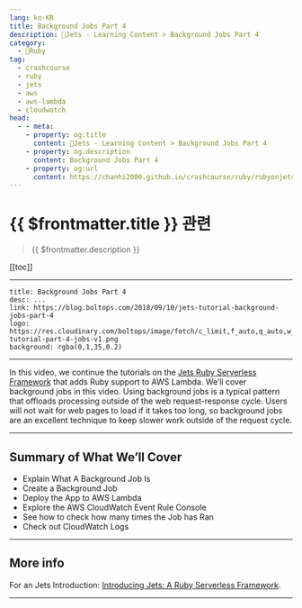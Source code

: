 ```yaml
---
lang: ko-KR
title: Background Jobs Part 4
description: 🔻Jets - Learning Content > Background Jobs Part 4
category:
  - 🔻Ruby
tag:
  - crashcourse
  - ruby
  - jets
  - aws
  - aws-lambda
  - cloudwatch
head:
  - - meta:
    - property: og:title
      content: 🔻Jets - Learning Content > Background Jobs Part 4
    - property: og:description
      content: Background Jobs Part 4
    - property: og:url
      content: https://chanhi2000.github.io/crashcourse/ruby/rubyonjets-learning-content/20180910-jets-tutorial-background-jobs-part-4.html
---
```


# {{ $frontmatter.title }} 관련

> {{ $frontmatter.description }}

[[toc]]

---

```component VPCard
title: Background Jobs Part 4
desc: ...
link: https://blog.boltops.com/2018/09/10/jets-tutorial-background-jobs-part-4
logo: https://res.cloudinary.com/boltops/image/fetch/c_limit,f_auto,q_auto,w_531/https://blog.boltops.com/img/posts/2018/09/jets-tutorial-part-4-jobs-v1.png
background: rgba(0,1,35,0.2)
```

---

<VidStack src="youtube/-aRtDwqYpUI" />

In this video, we continue the tutorials on the [Jets Ruby Serverless Framework](http://rubyonjets.com/) that adds Ruby support to AWS Lambda. We’ll cover background jobs in this video. Using background jobs is a typical pattern that offloads processing outside of the web request-response cycle. Users will not wait for web pages to load if it takes too long, so background jobs are an excellent technique to keep slower work outside of the request cycle.

---

## Summary of What We’ll Cover

- Explain What A Background Job Is
- Create a Background Job
- Deploy the App to AWS Lambda
- Explore the AWS CloudWatch Event Rule Console
- See how to check how many times the Job has Ran
- Check out CloudWatch Logs

---

## More info

For an Jets Introduction: [Introducing Jets: A Ruby Serverless Framework](https://blog.boltops.com/2018/08/18/introducing-jets-a-ruby-serverless-framework/).

---

<TagLinks />
